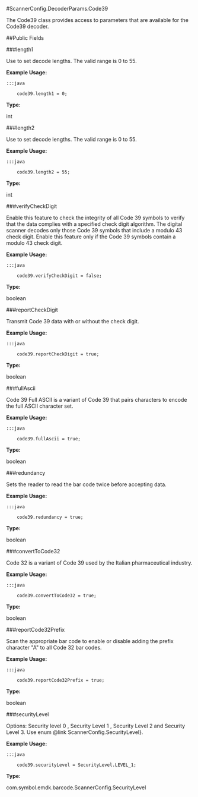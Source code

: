#ScannerConfig.DecoderParams.Code39

The Code39 class provides access to parameters that are available for
 the Code39 decoder.



##Public Fields

###length1

Use to set decode lengths. The valid range is 0 to 55.

 
 

 
 



**Example Usage:**
	
	:::java	
	 	
	 	code39.length1 = 0;


**Type:**

int

###length2

Use to set decode lengths. The valid range is 0 to 55.

 
 

 
 



**Example Usage:**
	
	:::java	
	 	
	 	code39.length2 = 55;


**Type:**

int

###verifyCheckDigit

Enable this feature to check the integrity of all Code 39 symbols
 to verify that the data complies with a specified check digit
 algorithm. The digital scanner decodes only those Code 39 symbols
 that include a modulo 43 check digit. Enable this feature only if
 the Code 39 symbols contain a modulo 43 check digit.

 
 

 
 



**Example Usage:**
	
	:::java	
	 	
	 	code39.verifyCheckDigit = false;


**Type:**

boolean

###reportCheckDigit

Transmit Code 39 data with or without the check digit.

 
 

 
 



**Example Usage:**
	
	:::java	
	 	
	 	code39.reportCheckDigit = true;


**Type:**

boolean

###fullAscii

Code 39 Full ASCII is a variant of Code 39 that pairs characters
 to encode the full ASCII character set.

 
 

 
 



**Example Usage:**
	
	:::java	
	 	
	 	code39.fullAscii = true;


**Type:**

boolean

###redundancy

Sets the reader to read the bar code twice before accepting data.

 
 

 
 



**Example Usage:**
	
	:::java	
	 	
	 	code39.redundancy = true;


**Type:**

boolean

###convertToCode32

Code 32 is a variant of Code 39 used by the Italian
 pharmaceutical industry.

 
 

 
 



**Example Usage:**
	
	:::java	
	 	
	 	code39.convertToCode32 = true;


**Type:**

boolean

###reportCode32Prefix

Scan the appropriate bar code to enable or disable adding the
 prefix character "A" to all Code 32 bar codes.

 
 

 
 



**Example Usage:**
	
	:::java	
	 	
	 	code39.reportCode32Prefix = true;


**Type:**

boolean

###securityLevel

Options: Security level 0 , Security Level 1 , Security Level 2
 and Security Level 3. Use enum @link ScannerConfig.SecurityLevel}.

 
 

 
 



**Example Usage:**
	
	:::java	
	 	
	 	code39.securityLevel = SecurityLevel.LEVEL_1;


**Type:**

com.symbol.emdk.barcode.ScannerConfig.SecurityLevel

